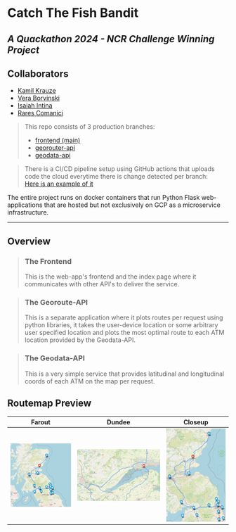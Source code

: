 # Catch The Fish Bandit
## ***A Quackathon 2024 - NCR Challenge Winning Project***

## Collaborators
- [Kamil Krauze](https://github.com/KamilKrauze)
- [Vera Borvinski](https://github.com/veraborvinski)
- [Isaiah Intina](https://github.com/Intina47)
- [Rares Comanici](https://github.com/rarescomanici)

> This repo consists of 3 production branches:
> - [frontend (main)](https://github.com/KamilKrauze/CatchTheFishBandit)
> - [georouter-api](https://github.com/KamilKrauze/CatchTheFishBandit/tree/geo-router)
> - [geodata-api](https://github.com/KamilKrauze/CatchTheFishBandit/tree/geo-data)

> There is a CI/CD pipeline setup using GitHub actions that uploads code the cloud everytime there is change detected per branch:
> <br>
> [Here is an example of it](https://github.com/KamilKrauze/CatchTheFishBandit/blob/frontend/.github/workflows/build-container.yml)

The entire project runs on docker containers that run Python Flask web-applications that are hosted but not exclusively on GCP as a microservice infrastructure.

---
## Overview
> ### The Frontend
> This is the web-app's frontend and the index page where it communicates with other API's to deliver the service.

> ### The Georoute-API
> This is a separate application where it plots routes per request using python libraries, it takes the user-device location or some arbitrary user specified location and plots the most optimal route to each ATM location provided by the Geodata-API.

> ### The Geodata-API
> This is a very simple service that provides latitudinal and longitudinal coords of each ATM on the map per request.

## Routemap Preview
| Farout                     | Dundee                     | Closeup                      |
|----------------------------|----------------------------|------------------------------|
| ![farout](imgs/farout.png) | ![dundee](imgs/dundee.png) | ![closeup](imgs/closeup.png) |
